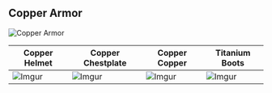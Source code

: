 ## Copper Armor
![Copper Armor](https://i.imgur.com/h9cecNz.png?1)

| Copper Helmet | Copper Chestplate | Copper Copper | Titanium Boots |
|-----------------|---------------------|-------------------|----------------|
| ![Imgur](https://i.imgur.com/wGrN8yj.png?1) | ![Imgur](https://i.imgur.com/f1F9jM2.png?1) | ![Imgur](https://i.imgur.com/V4Qghb7.png?1) | ![Imgur](https://i.imgur.com/clNNdCj.png?1) |